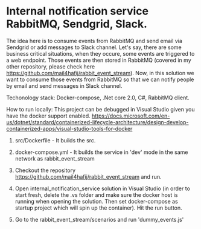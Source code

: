 # Internal notification service RabbitMQ, Sendgrid, Slack.
The idea here is to consume events from RabbitMQ and send email via Sendgrid or add messages to Slack channel. Let's say, there are some business critical situations, when they occure, some events are triggered to a web endpoint. Those events are then stored in RabbitMQ (covered in my other repository, please check here https://github.com/mail4hafij/rabbit_event_stream). Now, in this solution we want to consume those events from RabbitMQ so that we can notify people by email and send messages in Slack channel. 

Techonology stack: Docker-compose, .Net core 2.0, C#, RabbitMQ client.

How to run locally:
This project can be debugged in Visual Studio given you have the docker support enabled. 
https://docs.microsoft.com/en-us/dotnet/standard/containerized-lifecycle-architecture/design-develop-containerized-apps/visual-studio-tools-for-docker

1. src/Dockerfile - It builds the src.
2. docker-compose.yml - It builds the service in 'dev' mode in the same network as rabbit_event_stream



1. Checkout the repository https://github.com/mail4hafij/rabbit_event_stream and run.
2. Open internal_notification_service solution in Visual Studio (in order to start fresh, delete the .vs folder and make sure the docker host is running when opening the solution. 
Then set docker-compose as startup project which will spin up the container). Hit the run button.
3. Go to the rabbit_event_stream/scenarios and run 'dummy_events.js'

